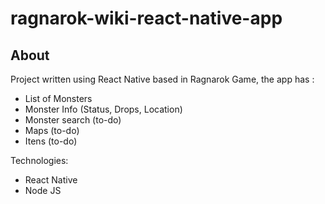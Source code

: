 # ragnarok-wiki-react-native-app

## About
Project written using React Native based in Ragnarok Game, the app has :

* List of Monsters
* Monster Info (Status, Drops, Location)
* Monster search (to-do)
* Maps (to-do)
* Itens (to-do)

Technologies: 

* React Native
* Node JS


